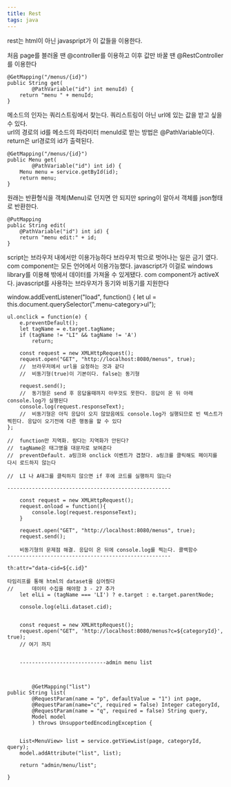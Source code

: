 ```yaml
---
title: Rest
tags: java
---
```


rest는 html이 아닌 javaspript가 이 값들을 이용한다.

처음 page를 블러올 땐 @controller를 이용하고 이후 값만 바꿀 땐 @RestController를 이용한다

	@GetMapping("/menus/{id}")
	public String get(
			@PathVariable("id") int menuId) {
		return "menu " + menuId;
	}
	
메소드의 인자는 쿼리스트링에서 찾는다. 쿼리스트링이 아닌 url에 있는 값을 받고 싶을 수 있다.   
url의 경로의 id를 메소드의 파라미터 menuId로 받는 방법은 @PathVariable이다. return은 url경로의 id가 출력된다.

	@GetMapping("/menus/{id}")
	public Menu get(
			@PathVariable("id") int id) {
		Menu menu = service.getById(id);
		return menu;
	}
	
원래는 반환형식을 객체(Menu)로 던지면 안 되지만 spring이 알아서 객체를 json형태로 반환한다.

	@PutMapping
	public String edit(
		@PathVariable("id") int id) {
		return "menu edit:" + id;
	}
	


script는 브라우저 내에서만 이용가능하다 브라우저 밖으로 벗어나는 일은 금기 였다.
com component는 모든 언어에서 이용가능했다. javascript가 이걸로 windows library를 이용해 밖에서 데이터를 가져올 수 있게됐다.
com component가 activeX다.
javascript를 사용하는 브라우저가 동기와 비동기를 지원한다


window.addEventListener("load", function() {
	let ul = this.document.querySelector(".menu-category>ul");

	ul.onclick = function(e) {
		e.preventDefault();
		let tagName = e.target.tagName;
		if (tagName != "LI" && tagName != 'A')
			return;

		const request = new XMLHttpRequest();
		request.open("GET", "http://localhost:8080/menus", true);
		//	브라우저에서 url을 요청하는 것과 같다
		//	비동기형(true)이 기본이다. false는 동기형

		request.send();
		//	동기형은 send 후 응답올때까지 아무것도 못한다. 응답이 온 뒤 아래 console.log가 실행된다
		console.log(request.responseText);
		//	비동기형은 아직 응답이 오지 않았음에도 console.log가 실행되므로 빈 텍스트가 찍힌다. 응답이 오기전에 다른 행동을 할 수 있다
	};
	
	//	function만 지역화. 람다는 지역화가 안된다?
	//	tagName은 태그명을 대문자로 보여준다
	//	preventDefault. a링크와 onclick 이벤트가 겹쳤다. a링크를 클릭해도 페이지를 다시 로드하지 않는다

	//	LI 나 A태그를 클릭하지 않으면 if 후에 코드를 실행하지 않는다

	-----------------------------------------------------
	
		const request = new XMLHttpRequest();
		request.onload = function(){
			console.log(request.responseText);
		}
		
		request.open("GET", "http://localhost:8080/menus", true);
		request.send();
		
		비동기형의 문제점 해결. 응답이 온 뒤에 console.log를 찍는다. 콜백함수
	-----------------------------------------------------
	
	th:attr="data-cid=${c.id}"
	
	타임리프를 통해 html의 dataset을 심어줬다
	//      데이터 수집을 해야함 3 - 27 추가
        let elLi = (tagName === 'LI') ? e.target : e.target.parentNode;

        console.log(elLi.dataset.cid);
        

        const request = new XMLHttpRequest();
        request.open("GET", 'http://localhost:8080/menus?c=${categoryId}', true);
        // 여기 까지
        
        
        ----------------------------admin menu list
        
        
        
        	@GetMapping("list")
	public String list(
			@RequestParam(name = "p", defaultValue = "1") int page,
			@RequestParam(name="c", required = false) Integer categoryId,
			@RequestParam(name = "q", required = false) String query,
			Model model
			) throws UnsupportedEncodingException {

		
		List<MenuView> list = service.getViewList(page, categoryId, query);
		model.addAttribute("list", list);

		return "admin/menu/list";

	}
	
	
	
